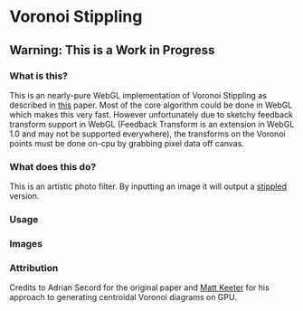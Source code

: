 # Voronoi Stippling

## Warning:  This is a Work in Progress

### What is this?
This is an nearly-pure WebGL implementation of Voronoi Stippling as described in [this](https://www.cs.ubc.ca/labs/imager/tr/2002/secord2002b/secord.2002b.pdf) paper.
Most of the core algorithm could be done in WebGL which makes this very fast. However unfortunately due to sketchy feedback transform support in WebGL
(Feedback Transform is an extension in WebGL 1.0 and may not be supported everywhere), the transforms on the Voronoi points must be done on-cpu by 
grabbing pixel data off canvas.

### What does this do?
This is an artistic photo filter.  By inputting an image it will output a [stippled](https://en.wikipedia.org/wiki/Stippling) version.

### Usage

### Images

### Attribution 

Credits to Adrian Secord for the original paper and [Matt Keeter](www.mattkeeter.com) for his approach to generating centroidal Voronoi diagrams on GPU.